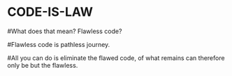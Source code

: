 # CODE-IS-LAW

#What does that mean?  Flawless code?  

#Flawless code is pathless journey.  


#All you can do is eliminate the flawed code, of what remains can therefore only be but the flawless. 
